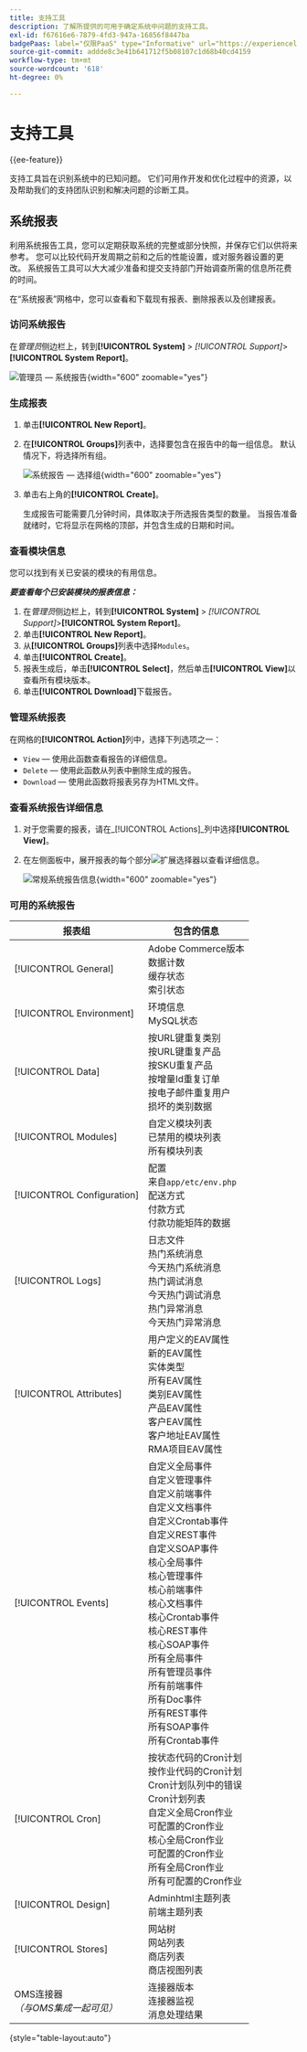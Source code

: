 ```yaml
---
title: 支持工具
description: 了解所提供的可用于确定系统中问题的支持工具。
exl-id: f67616e6-7879-4fd3-947a-16856f8447ba
badgePaas: label="仅限PaaS" type="Informative" url="https://experienceleague.adobe.com/en/docs/commerce/user-guides/product-solutions" tooltip="仅适用于云项目(Adobe管理的PaaS基础架构)和内部部署项目上的Adobe Commerce 。"
source-git-commit: addde8c3e41b641712f5b08107c1d68b40cd4159
workflow-type: tm+mt
source-wordcount: '618'
ht-degree: 0%

---
```


# 支持工具

{{ee-feature}}

支持工具旨在识别系统中的已知问题。 它们可用作开发和优化过程中的资源，以及帮助我们的支持团队识别和解决问题的诊断工具。

## 系统报表

利用系统报告工具，您可以定期获取系统的完整或部分快照，并保存它们以供将来参考。 您可以比较代码开发周期之前和之后的性能设置，或对服务器设置的更改。 系统报告工具可以大大减少准备和提交支持部门开始调查所需的信息所花费的时间。

在“系统报表”网格中，您可以查看和下载现有报表、删除报表以及创建报表。

### 访问系统报告

在&#x200B;_管理员_&#x200B;侧边栏上，转到&#x200B;**[!UICONTROL System]** > _[!UICONTROL Support]_>**[!UICONTROL System Report]**。

![管理员 — 系统报告](./assets/reports.png){width="600" zoomable="yes"}

### 生成报表

1. 单击&#x200B;**[!UICONTROL New Report]**。

1. 在&#x200B;**[!UICONTROL Groups]**&#x200B;列表中，选择要包含在报告中的每一组信息。 默认情况下，将选择所有组。

   ![系统报告 — 选择组](./assets/report-create.png){width="600" zoomable="yes"}

1. 单击右上角的&#x200B;**[!UICONTROL Create]**。

   生成报告可能需要几分钟时间，具体取决于所选报告类型的数量。 当报告准备就绪时，它将显示在网格的顶部，并包含生成的日期和时间。

### 查看模块信息

您可以找到有关已安装的模块的有用信息。

**_要查看每个已安装模块的报表信息：_**

1. 在&#x200B;_管理员_&#x200B;侧边栏上，转到&#x200B;**[!UICONTROL System]** > _[!UICONTROL Support]_>**[!UICONTROL System Report]**。
1. 单击&#x200B;**[!UICONTROL New Report]**。
1. 从&#x200B;**[!UICONTROL Groups]**&#x200B;列表中选择`Modules`。
1. 单击&#x200B;**[!UICONTROL Create]**。
1. 报表生成后，单击&#x200B;**[!UICONTROL Select]**，然后单击&#x200B;**[!UICONTROL View]**&#x200B;以查看所有模块版本。
1. 单击&#x200B;**[!UICONTROL Download]**&#x200B;下载报告。

### 管理系统报表

在网格的&#x200B;**[!UICONTROL Action]**&#x200B;列中，选择下列选项之一：

- `View` — 使用此函数查看报告的详细信息。
- `Delete` — 使用此函数从列表中删除生成的报告。
- `Download` — 使用此函数将报表另存为HTML文件。

### 查看系统报告详细信息

1. 对于您需要的报表，请在&#x200B;_[!UICONTROL Actions]_列中选择&#x200B;**[!UICONTROL View]**。

1. 在左侧面板中，展开报表的每个部分![扩展选择器](../assets/icon-display-expand.png)以查看详细信息。

   ![常规系统报告信息](./assets/report-information.png){width="600" zoomable="yes"}

### 可用的系统报告

| 报表组 | 包含的信息 |
| ------------ | -------------------- |
| [!UICONTROL General] | Adobe Commerce版本<br>数据计数<br>缓存状态<br>索引状态 |
| [!UICONTROL Environment] | 环境信息<br>MySQL状态 |
| [!UICONTROL Data] | 按URL键重复类别<br>按URL键重复产品<br>按SKU重复产品<br>按增量Id重复订单<br>按电子邮件重复用户<br>损坏的类别数据 |
| [!UICONTROL Modules] | 自定义模块列表<br>已禁用的模块列表<br>所有模块列表 |
| [!UICONTROL Configuration] | 配置<br>来自`app/etc/env.php`<br>配送方式<br>付款方式<br>付款功能矩阵的数据 |
| [!UICONTROL Logs] | 日志文件<br>热门系统消息<br>今天热门系统消息<br>热门调试消息<br>今天热门调试消息<br>热门异常消息<br>今天热门异常消息 |
| [!UICONTROL Attributes] | 用户定义的EAV属性<br>新的EAV属性<br>实体类型<br>所有EAV属性<br>类别EAV属性<br>产品EAV属性<br>客户EAV属性<br>客户地址EAV属性<br>RMA项目EAV属性 |
| [!UICONTROL Events] | 自定义全局事件<br>自定义管理事件<br>自定义前端事件<br>自定义文档事件<br>自定义Crontab事件<br>自定义REST事件<br>自定义SOAP事件<br>核心全局事件<br>核心管理事件<br>核心前端事件<br>核心文档事件<br>核心Crontab事件<br>核心REST事件<br>核心SOAP事件<br>所有全局事件<br>所有管理员事件<br>所有前端事件<br>所有Doc事件<br>所有REST事件<br>所有SOAP事件<br>所有Crontab事件 |
| [!UICONTROL Cron] | 按状态代码的Cron计划<br>按作业代码的Cron计划<br>Cron计划队列中的错误<br>Cron计划列表<br>自定义全局Cron作业<br>可配置的Cron作业<br>核心全局Cron作业<br>可配置的Cron作业<br>所有全局Cron作业<br>所有可配置的Cron作业 |
| [!UICONTROL Design] | Adminhtml主题列表<br>前端主题列表 |
| [!UICONTROL Stores] | 网站树<br>网站列表<br>商店列表<br>商店视图列表 |
| OMS连接器&#x200B;<br>_（与OMS集成一起可见）_ | 连接器版本<br>连接器监视<br>消息处理结果 |

{style="table-layout:auto"}
